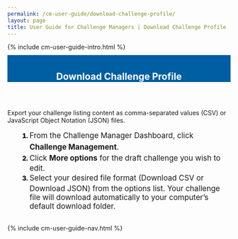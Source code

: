 ```yaml
---
permalink: /cm-user-guide/download-challenge-profile/
layout: page
title: User Guide for Challenge Managers | Download Challenge Profile
---
```

<div class="row">
  <div class="col-sm-12">{% include cm-user-guide-intro.html %}</div>
</div>
<div class="row" style="padding-top: 10px; padding-bottom: 30px;">
  <div class="col-sm-12" style="padding-top: 6px; background-color: #005ea2; color: #ffffff; text-align: center;">
    <h2>Download Challenge Profile</h2>
  </div>
</div>
<div class="row">
  <div class="col-sm-7">
    <p>Export your challenge listing content as comma-separated values (CSV) or JavaScript Object Notation (JSON) files.</p>
    <ol style="padding-left: 50px;">
      <li style="font-weight:900;"><span style="font-size: 1.06rem; line-height: 1.5; font-weight: 400;">From the Challenge Manager Dashboard, click <b>Challenge Management</b>.</span></li>
      <li style="font-weight:900;"><span style="font-size: 1.06rem; line-height: 1.5; font-weight: 400;">Click <b>More options</b> for the draft challenge you wish to edit.</span></li>
      <li style="font-weight:900;"><span style="font-size: 1.06rem; line-height: 1.5; font-weight: 400;">Select your desired file format (Download CSV or Download JSON) from the options list. Your challenge file will download automatically to your computer’s default download folder. </span></li>
    </ol>
  </div>
  <div class="col-sm-1">&nbsp;</div>
  <div class="col-sm-4"> {% include cm-user-guide-nav.html %} </div>
</div>
